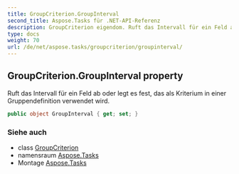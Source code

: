 ```yaml
---
title: GroupCriterion.GroupInterval
second_title: Aspose.Tasks für .NET-API-Referenz
description: GroupCriterion eigendom. Ruft das Intervall für ein Feld ab oder legt es fest das als Kriterium in einer Gruppendefinition verwendet wird.
type: docs
weight: 70
url: /de/net/aspose.tasks/groupcriterion/groupinterval/
---
```

## GroupCriterion.GroupInterval property

Ruft das Intervall für ein Feld ab oder legt es fest, das als Kriterium in einer Gruppendefinition verwendet wird.

```csharp
public object GroupInterval { get; set; }
```

### Siehe auch

* class [GroupCriterion](../)
* namensraum [Aspose.Tasks](../../groupcriterion/)
* Montage [Aspose.Tasks](../../../)


